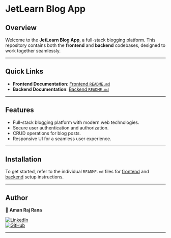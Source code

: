 # JetLearn Blog App

## Overview

Welcome to the **JetLearn Blog App**, a full-stack blogging platform. This repository contains both the **frontend** and **backend** codebases, designed to work together seamlessly.

---

## Quick Links

- **Frontend Documentation**: [Frontend `README.md`](frontend/README.md)
- **Backend Documentation**: [Backend `README.md`](backend/readme.md)

---

## Features

- Full-stack blogging platform with modern web technologies.
- Secure user authentication and authorization.
- CRUD operations for blog posts.
- Responsive UI for a seamless user experience.

---

## Installation

To get started, refer to the individual `README.md` files for [frontend](./frontend/README.md) and [backend](./backend/README.md) setup instructions.

---

## Author

👤 **Aman Raj Rana**

[![LinkedIn](https://img.shields.io/badge/LinkedIn-0A66C2?style=for-the-badge&logo=linkedin&logoColor=white)](https://www.linkedin.com/in/amanrajrana)  
[![GitHub](https://img.shields.io/badge/GitHub-000000?style=for-the-badge&logo=github&logoColor=white)](https://github.com/amanrajrana)

---
